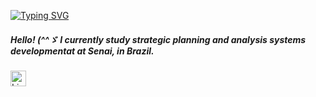 [![Typing SVG](https://readme-typing-svg.herokuapp.com?font=Crimson+Text&size=30&pause=1000&color=8B0000D7&background=0C0000&center=true&vCenter=true&width=435&separator=%3C&lines=%E2%B8%9D%E2%B8%9D+Greetings!+;P)](https://git.io/typing-svg)

##### Hello! (^^ゞ I currently study strategic planning and analysis systems developmentat at Senai, in Brazil.
<p align="left">
    <a href="https://www.linkedin.com/in/j%C3%BAlia-leme-574443352/">
        <img 
            alt="Linkedins" 
            title="My Linkedin" 
            src="https://custom-icon-badges.demolab.com/badge/-My%20Linkedin-darkred?style=for-the-badge&logoColor=black&logo=repo"<p align="left
  <img 
    align="left" 
    alt="GitHub Stats" 
    height="25" 
    style="padding-right: 10px;" 
    src="https://github-readme-stats.vercel.app/api?username=drob7ki&show_icons=true&theme=tokyonight&include_all_commits=true&locale=pt-br"/>
    
    
